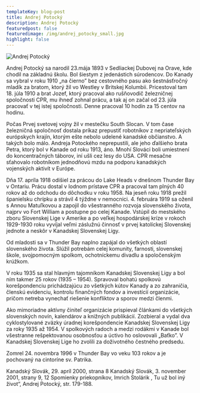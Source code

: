 ```yaml
---
templateKey: blog-post
title: Andrej Potocký
description: Andrej Potocký
featuredpost: false
featuredimage: /img/andrej_potocky_small.jpg
highlight: false
---
```

![Andrej Potocký](/img/andrej_potocky_big.jpg "Andrej Potocký")

Andrej Potocký sa narodil 23.mája 1893 v Sedliackej Dubovej na Orave, kde chodil na základnú školu. Bol šiestym z jedenástich súrodencov. Do Kanady sa vybral v roku 1910 „na čierno” bez cestovného pasu ako šestnásťročný mladík za bratom, ktorý žil vo Westley v Britskej Kolumbii. Pricestoval tam 18. júla 1910 a brat Jozef, ktorý pracoval ako rušňovodič železničnej spoločnosti CPR, mu ihneď zohnal prácu, a tak aj on začal od 23. júla pracovať v tej istej spoločnosti. Denne pracoval 10 hodín za 15 centov na hodinu.

Počas Prvej svetovej vojny žil v mestečku South Slocan. V tom čase železničná spoločnosť dostala príkaz prepustiť robotníkov z nepriateľských európskych krajín, ktorým ešte nebolo udelené kanadské občianstvo. A takých bolo málo. Andreja Potockého neprepustili, ale jeho ďalšieho brata Petra, ktorý bol v Kanade od roku 1913, áno. Mnohí Slováci boli umiestnení do koncentračných táborov, iní ušli cez lesy do USA. CPR mesačne sťahovalo robotníkom jednodňovú mzdu na podporu kanadských vojenských aktivít v Európe.

Dňa 17. apríla 1918 odišiel za prácou do Lake Heads v dnešnom Thunder Bay v Ontariu. Prácu dostal v lodnom prístave CPR a pracoval tam plných 40 rokov až do odchodu do dôchodku v roku 1958. Na jeseň roku 1918 prežil španielsku chrípku a strávil 4 týždne v nemocnici. 4. februára 1919 sa oženil s Annou Matuľkovou a zapojil do všestranného rozvoja slovenského života, najprv vo Fort William a postupne po celej Kanade. Vstúpil do mestského zboru Slovenskej Lige v Amerike a po veľkej hospodárskej kríze v rokoch 1929-1930 roku vyvíjal veľmi záslužnú činnosť v prvej katolíckej Slovenskej jednote a neskôr v Kanadskej Slovenskej Ligy.

Od mladosti sa v Thunder Bay naplno zapájal do všetkých oblastí slovenského života. Slúžil potrebám celej komunity, farnosti, slovenskej škole, svojpomocným spolkom, ochotníckemu divadlu a spoločenským krúžkom.

V roku 1935 sa stal hlavným tajomníkom Kanadskej Slovenskej Ligy a bol ním takmer 25 rokov (1935 – 1954). Spravoval bohatú spolkovú korešpondenciu prichádzajúcu zo všetkých kútov Kanady a zo zahraničia, členskú evidenciu, kontrolu finančných fondov a investícií organizácie, pričom netreba vynechať riešenie konfliktov a sporov medzi členmi.

Ako mimoriadne aktívny činiteľ organizácie prispieval článkami do všetkých slovenských novín, kalendárov a knižných publikácií. Zozbieral a vydal dva cyklostylované zväzky úradnej korešpondencie Kanadskej Slovenskej Ligy za roky 1935 až 1954. V spolkových radoch a medzi rodákmi v Kanade bol všestranne rešpektovanou osobnosťou a úctivo ho oslovovali „Baťko”. V Kanadskej Slovenskej Lige ho zvolili za doživotného čestného predsedu.

Zomrel 24. novembra 1996 v Thunder Bay vo veku 103 rokov a je pochovaný na cintoríne sv. Patrika.

Kanadský Slovák, 29. apríl 2000, strana 8
Kanadský Slovák, 3. november 2001, strany 9, 12
Spomienky priekopníkov, Imrich Stolárik , Tu už bol iný život“, Andrej Potocký, str. 179-188.
